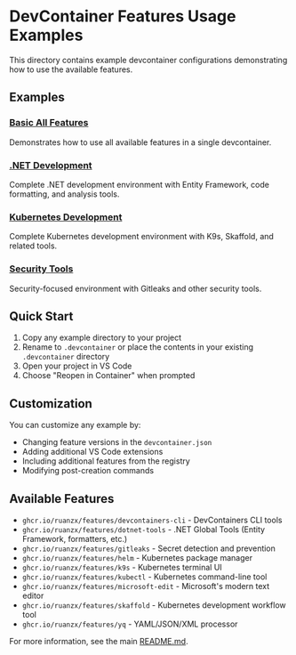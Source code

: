 # DevContainer Features Usage Examples

This directory contains example devcontainer configurations demonstrating how to use the available features.

## Examples

### [Basic All Features](basic-all-features/)
Demonstrates how to use all available features in a single devcontainer.

### [.NET Development](dotnet-dev/)
Complete .NET development environment with Entity Framework, code formatting, and analysis tools.

### [Kubernetes Development](kubernetes-dev/)
Complete Kubernetes development environment with K9s, Skaffold, and related tools.

### [Security Tools](security-tools/)
Security-focused environment with Gitleaks and other security tools.

## Quick Start

1. Copy any example directory to your project
2. Rename to `.devcontainer` or place the contents in your existing `.devcontainer` directory
3. Open your project in VS Code
4. Choose "Reopen in Container" when prompted

## Customization

You can customize any example by:
- Changing feature versions in the `devcontainer.json`
- Adding additional VS Code extensions
- Including additional features from the registry
- Modifying post-creation commands

## Available Features

- `ghcr.io/ruanzx/features/devcontainers-cli` - DevContainers CLI tools
- `ghcr.io/ruanzx/features/dotnet-tools` - .NET Global Tools (Entity Framework, formatters, etc.)
- `ghcr.io/ruanzx/features/gitleaks` - Secret detection and prevention
- `ghcr.io/ruanzx/features/helm` - Kubernetes package manager
- `ghcr.io/ruanzx/features/k9s` - Kubernetes terminal UI
- `ghcr.io/ruanzx/features/kubectl` - Kubernetes command-line tool
- `ghcr.io/ruanzx/features/microsoft-edit` - Microsoft's modern text editor
- `ghcr.io/ruanzx/features/skaffold` - Kubernetes development workflow tool
- `ghcr.io/ruanzx/features/yq` - YAML/JSON/XML processor

For more information, see the main [README.md](../README.md).
